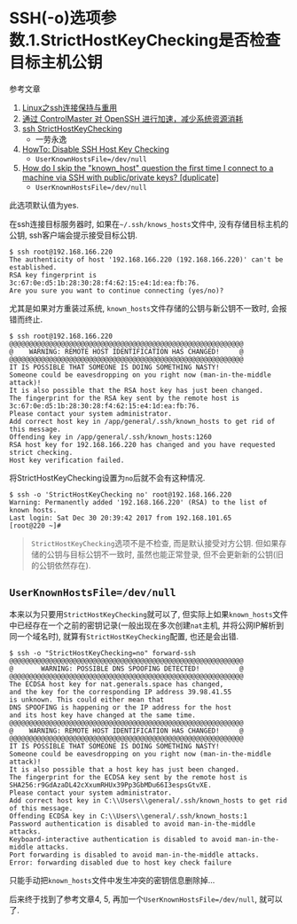 # SSH(-o)选项参数.1.StrictHostKeyChecking是否检查目标主机公钥

参考文章

1. [Linux之ssh连接保持与重用](http://www.ttlsa.com/linux/linux-ssh-connection-reuse/)
2. [通过 ControlMaster 对 OpenSSH 进行加速，减少系统资源消耗](https://www.ibm.com/developerworks/community/blogs/IBMzOS/entry/20150502?lang=en)
3. [ssh StrictHostKeyChecking](https://www.jianshu.com/p/ebcf41c75786)
    - 一劳永逸
4. [HowTo: Disable SSH Host Key Checking](https://www.shellhacks.com/disable-ssh-host-key-checking/)
    - `UserKnownHostsFile=/dev/null`
5. [How do I skip the "known_host" question the first time I connect to a machine via SSH with public/private keys? [duplicate]](https://superuser.com/questions/19563/how-do-i-skip-the-known-host-question-the-first-time-i-connect-to-a-machine-vi)
    - `UserKnownHostsFile=/dev/null`

此选项默认值为yes.

在ssh连接目标服务器时, 如果在`~/.ssh/knows_hosts`文件中, 没有存储目标主机的公钥, ssh客户端会提示接受目标公钥. 

```console
$ ssh root@192.168.166.220
The authenticity of host '192.168.166.220 (192.168.166.220)' can't be established.
RSA key fingerprint is 3c:67:0e:d5:1b:28:30:28:f4:62:15:e4:1d:ea:fb:76.
Are you sure you want to continue connecting (yes/no)? 
```

尤其是如果对方重装过系统, `known_hosts`文件存储的公钥与新公钥不一致时, 会报错而终止.

```console
$ ssh root@192.168.166.220
@@@@@@@@@@@@@@@@@@@@@@@@@@@@@@@@@@@@@@@@@@@@@@@@@@@@@@@@@@@
@    WARNING: REMOTE HOST IDENTIFICATION HAS CHANGED!     @
@@@@@@@@@@@@@@@@@@@@@@@@@@@@@@@@@@@@@@@@@@@@@@@@@@@@@@@@@@@
IT IS POSSIBLE THAT SOMEONE IS DOING SOMETHING NASTY!
Someone could be eavesdropping on you right now (man-in-the-middle attack)!
It is also possible that the RSA host key has just been changed.
The fingerprint for the RSA key sent by the remote host is
3c:67:0e:d5:1b:28:30:28:f4:62:15:e4:1d:ea:fb:76.
Please contact your system administrator.
Add correct host key in /app/general/.ssh/known_hosts to get rid of this message.
Offending key in /app/general/.ssh/known_hosts:1260
RSA host key for 192.168.166.220 has changed and you have requested strict checking.
Host key verification failed.
```

将StrictHostKeyChecking设置为`no`后就不会有这种情况.

```console
$ ssh -o 'StrictHostKeyChecking no' root@192.168.166.220
Warning: Permanently added '192.168.166.220' (RSA) to the list of known hosts.
Last login: Sat Dec 30 20:39:42 2017 from 192.168.101.65
[root@220 ~]# 
```

> `StrictHostKeyChecking`选项不是不检查, 而是默认接受对方公钥. 但如果存储的公钥与目标公钥不一致时, 虽然也能正常登录, 但不会更新新的公钥(旧的公钥依然存在).

## `UserKnownHostsFile=/dev/null`

本来以为只要用`StrictHostKeyChecking`就可以了, 但实际上如果`known_hosts`文件中已经存在一个之前的密钥记录(一般出现在多次创建`nat`主机, 并将公网IP解析到同一个域名时), 就算有`StrictHostKeyChecking`配置, 也还是会出错.

```console
$ ssh -o "StrictHostKeyChecking=no" forward-ssh
@@@@@@@@@@@@@@@@@@@@@@@@@@@@@@@@@@@@@@@@@@@@@@@@@@@@@@@@@@@
@       WARNING: POSSIBLE DNS SPOOFING DETECTED!          @
@@@@@@@@@@@@@@@@@@@@@@@@@@@@@@@@@@@@@@@@@@@@@@@@@@@@@@@@@@@
The ECDSA host key for nat.generals.space has changed,
and the key for the corresponding IP address 39.98.41.55
is unknown. This could either mean that
DNS SPOOFING is happening or the IP address for the host
and its host key have changed at the same time.
@@@@@@@@@@@@@@@@@@@@@@@@@@@@@@@@@@@@@@@@@@@@@@@@@@@@@@@@@@@
@    WARNING: REMOTE HOST IDENTIFICATION HAS CHANGED!     @
@@@@@@@@@@@@@@@@@@@@@@@@@@@@@@@@@@@@@@@@@@@@@@@@@@@@@@@@@@@
IT IS POSSIBLE THAT SOMEONE IS DOING SOMETHING NASTY!
Someone could be eavesdropping on you right now (man-in-the-middle attack)!
It is also possible that a host key has just been changed.
The fingerprint for the ECDSA key sent by the remote host is
SHA256:r9GdAzaDL42cXxumRHUx39Pp3GbMDu66I3espsGtvXE.
Please contact your system administrator.
Add correct host key in C:\\Users\\general/.ssh/known_hosts to get rid of this message.
Offending ECDSA key in C:\\Users\\general/.ssh/known_hosts:1
Password authentication is disabled to avoid man-in-the-middle attacks.
Keyboard-interactive authentication is disabled to avoid man-in-the-middle attacks.
Port forwarding is disabled to avoid man-in-the-middle attacks.
Error: forwarding disabled due to host key check failure
```

只能手动把`known_hosts`文件中发生冲突的密钥信息删除掉...

后来终于找到了参考文章4, 5, 再加一个`UserKnownHostsFile=/dev/null`, 就可以了.
